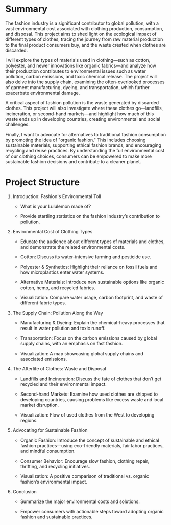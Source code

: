 # Summary
The fashion industry is a significant contributor to global pollution, with a vast environmental cost associated with clothing production, consumption, and disposal. This project aims to shed light on the ecological impact of different types of clothes, tracing the journey from raw material production to the final product consumers buy, and the waste created when clothes are discarded.

I will explore the types of materials used in clothing—such as cotton, polyester, and newer innovations like organic fabrics—and analyze how their production contributes to environmental issues such as water pollution, carbon emissions, and toxic chemical release. The project will also delve into the supply chain, examining the often-overlooked processes of garment manufacturing, dyeing, and transportation, which further exacerbate environmental damage.

A critical aspect of fashion pollution is the waste generated by discarded clothes. This project will also investigate where these clothes go—landfills, incineration, or second-hand markets—and highlight how much of this waste ends up in developing countries, creating environmental and social challenges.

Finally, I want to advocate for alternatives to traditional fashion consumption by promoting the idea of "organic fashion." This includes choosing sustainable materials, supporting ethical fashion brands, and encouraging recycling and reuse practices. By understanding the full environmental cost of our clothing choices, consumers can be empowered to make more sustainable fashion decisions and contribute to a cleaner planet.

# Project Structure
1. Introduction: Fashion's Environmental Toll

    - What is your Lululemon made of?

    - Provide startling statistics on the fashion industry’s contribution to pollution.

2. Environmental Cost of Clothing Types

    - Educate the audience about different types of materials and clothes, and demonstrate the related environmental costs.

    - Cotton: Discuss its water-intensive farming and pesticide use.

    - Polyester & Synthetics: Highlight their reliance on fossil fuels and how microplastics enter water systems.

    - Alternative Materials: Introduce new sustainable options like organic cotton, hemp, and recycled fabrics.

    - Visualization: Compare water usage, carbon footprint, and waste of different fabric types.

3. The Supply Chain: Pollution Along the Way

    - Manufacturing & Dyeing: Explain the chemical-heavy processes that result in water pollution and toxic runoff.

    - Transportation: Focus on the carbon emissions caused by global supply chains, with an emphasis on fast fashion.

    - Visualization: A map showcasing global supply chains and associated emissions.

4. The Afterlife of Clothes: Waste and Disposal

    - Landfills and Incineration: Discuss the fate of clothes that don’t get recycled and their environmental impact.

    - Second-hand Markets: Examine how used clothes are shipped to developing countries, causing problems like excess waste and local market disruption.

    - Visualization: Flow of used clothes from the West to developing regions.

5. Advocating for Sustainable Fashion

    - Organic Fashion: Introduce the concept of sustainable and ethical fashion practices—using eco-friendly materials, fair labor practices, and mindful consumption.

    - Consumer Behavior: Encourage slow fashion, clothing repair, thrifting, and recycling initiatives.

    - Visualization: A positive comparison of traditional vs. organic fashion’s environmental impact.

6. Conclusion

    - Summarize the major environmental costs and solutions.

    - Empower consumers with actionable steps toward adopting organic fashion and sustainable practices.
